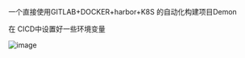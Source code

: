   一个直接使用GITLAB+DOCKER+harbor+K8S 的自动化构建项目Demon
  
  
  
  在 CICD中设置好一些环境变量
  
  ![image](https://user-images.githubusercontent.com/3622808/134635352-dd92cdc8-83b5-4589-bc1b-c68612b70268.png)

  
  
  
  
  

     
  
  
